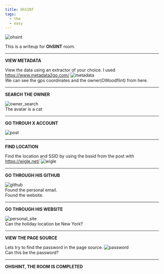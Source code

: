 ```yaml
---
title: OhSINT
tags:
  - thm
  - easy
---
```


![ohsint](https://github.com/user-attachments/assets/36820ab6-26b6-410b-90af-2a5c80c8bb1e)


This is a writeup for <b>OhSINT</b> room.


-----------------------------------------------------------------------------------
<b>VIEW METADATA</b>

View the data using an extractor of your choice. I used https://www.metadata2go.com/ 
![metadata](https://github.com/user-attachments/assets/c4f2fb2d-bd5a-4867-a300-29c9d2152146) <br/>
We can see the gps coordinates and the owner(OWoodflint) from here.

-----------------------------------------------------------------------------------
<b>SEARCH THE OWNER</b>

![owner_search](https://github.com/user-attachments/assets/e461df36-b62d-4731-8eb1-fe90d40b51b4) <br/>
The avatar is a cat

-----------------------------------------------------------------------------------
<b>GO THROUH X ACCOUNT</b>

![post](https://github.com/user-attachments/assets/5456802a-8bd1-4d77-9891-7ec478fb8c05)

-----------------------------------------------------------------------------------
<b>FIND LOCATION</b>

Find the location and SSID by using the bssid from the post with https://wigle.net/
![wigle](https://github.com/user-attachments/assets/1ef575cc-4399-4d45-8800-fdc119b03ad9)

-----------------------------------------------------------------------------------
<b>GO THROUGH HIS GITHUB</b>

![github](https://github.com/user-attachments/assets/69279568-ccf4-4278-ae74-41f9cf8b007a) <br/>
Found the personal email.  <br/>
Found the website.

-----------------------------------------------------------------------------------
<b>GO THROUGH HIS WEBSITE</b>

![personal_site](https://github.com/user-attachments/assets/45e95e22-9eaf-4a14-88a9-a531a6e356a2) <br/>
Can the holiday location be New York?

-----------------------------------------------------------------------------------
<b>VIEW THE PAGE SOURCE</b>

Lets try to find the password in the page source.
![password](https://github.com/user-attachments/assets/c2b49ef1-7441-4996-8e58-a6b567730832) <br/>
Can this be the password?

-----------------------------------------------------------------------------------
<b>OHSHINT, THE ROOM IS COMPLETED</b>




